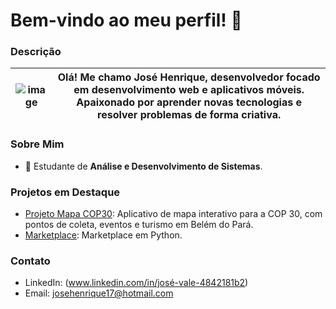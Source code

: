 # Bem-vindo ao meu perfil! 👋

### Descrição
| ![image](https://github.com/user-attachments/assets/b417f014-d701-4715-95d3-25981d2c7d73) | **Olá!** Me chamo José Henrique, desenvolvedor focado em **desenvolvimento web** e **aplicativos móveis**. Apaixonado por aprender novas tecnologias e resolver problemas de forma criativa. |
|---|---| 

### Sobre Mim
- 💼 Estudante de **Análise e Desenvolvimento de Sistemas**.

### Projetos em Destaque
- [Projeto Mapa COP30](https://github.com/henriquev22/mapabelem): Aplicativo de mapa interativo para a COP 30, com pontos de coleta, eventos e turismo em Belém do Pará.
- [Marketplace](https://github.com/henriquev22/projeto-cop30): Marketplace em Python.

### Contato
- LinkedIn: (www.linkedin.com/in/josé-vale-4842181b2)
- Email: josehenrique17@hotmail.com
